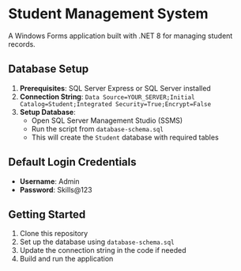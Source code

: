 # Student Management System

A Windows Forms application built with .NET 8 for managing student records.

## Database Setup

1. **Prerequisites**: SQL Server Express or SQL Server installed
2. **Connection String**: `Data Source=YOUR_SERVER;Initial Catalog=Student;Integrated Security=True;Encrypt=False`
3. **Setup Database**: 
   - Open SQL Server Management Studio (SSMS)
   - Run the script from `database-schema.sql`
   - This will create the `Student` database with required tables

## Default Login Credentials

- **Username**: Admin
- **Password**: Skills@123

## Getting Started

1. Clone this repository
2. Set up the database using `database-schema.sql`
3. Update the connection string in the code if needed
4. Build and run the application